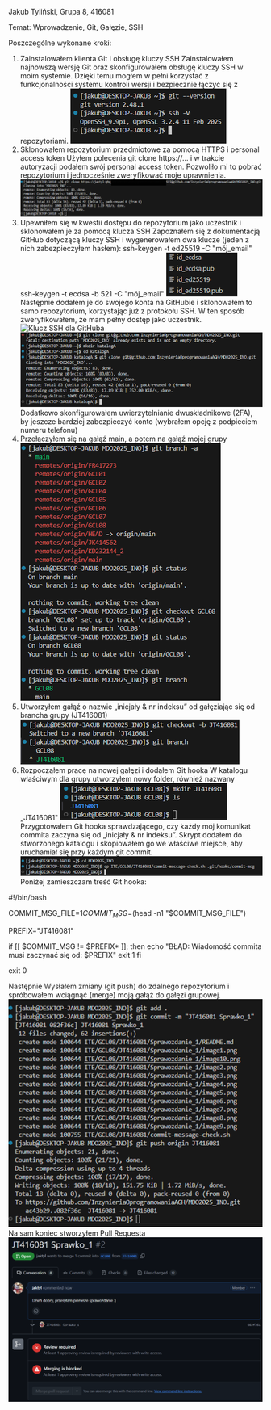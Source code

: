 Jakub Tyliński, Grupa 8, 416081

Temat: Wprowadzenie, Git, Gałęzie, SSH

Poszczególne wykonane kroki:
1. Zainstalowałem klienta Git i obsługę kluczy SSH
   Zainstalowałem najnowszą wersję Git oraz skonfigurowałem obsługę kluczy SSH w moim systemie. Dzięki temu mogłem w pełni korzystać z funkcjonalności systemu kontroli wersji i bezpiecznie łączyć się z repozytoriami.
   ![Git and SSH](image1.png)  
2. Sklonowałem repozytorium przedmiotowe za pomocą HTTPS i personal access token
   Użyłem polecenia git clone https://... i w trakcie autoryzacji podałem swój personal access token. Pozwoliło mi to pobrać repozytorium i jednocześnie zweryfikować moje uprawnienia.
   ![Sklonowanie repozytorium za pomocą personal acces token](image2.png)
3. Upewniłem się w kwestii dostępu do repozytorium jako uczestnik i sklonowałem je za pomocą klucza SSH
   Zapoznałem się z dokumentacją GitHub dotyczącą kluczy SSH i wygenerowałem dwa klucze (jeden z nich zabezpieczyłem hasłem):
   ssh-keygen -t ed25519 -C "mój_email"
   ssh-keygen -t ecdsa -b 521 -C "mój_email"
   ![Klucze](image3.png)
   Następnie dodałem je do swojego konta na GitHubie i sklonowałem to samo repozytorium, korzystając już z protokołu SSH. W ten sposób zweryfikowałem, że mam pełny dostęp jako uczestnik.
   ![Klucz SSH dla GitHuba](image.png)
   ![Sklonowanie repozytorium za pomocą SSH](image5.png)
   Dodatkowo skonfigurowałem uwierzytelnianie dwuskładnikowe (2FA), by jeszcze bardziej zabezpieczyć konto (wybrałem opcję z podpieciem numeru telefonu)
4. Przełączyłem się na gałąź main, a potem na gałąź mojej grupy
   ![Branch mojej grupy](image6.png)
5. Utworzyłem gałąź o nazwie „inicjały & nr indeksu” od gałęziając się od brancha grupy (JT416081)
   ![Własny branch](image7.png)
6. Rozpocząłem pracę na nowej gałęzi i dodałem Git hooka
   W katalogu właściwym dla grupy utworzyłem nowy folder, również nazwany „JT416081"
   ![Folder JT416081](image8.png)
   Przygotowałem Git hooka  sprawdzającego, czy każdy mój komunikat commita zaczyna się od „inicjały & nr indeksu”. Skrypt dodałem do stworzonego katalogu i skopiowałem go we właściwe miejsce, aby uruchamiał się przy każdym git commit.
   ![Git hook we właściwym miejscu](image9.png)
   Poniżej zamieszczam treść Git hooka:

#!/bin/bash

COMMIT_MSG_FILE=$1
COMMIT_MSG=$(head -n1 "$COMMIT_MSG_FILE")

PREFIX="JT416081"   

if [[ $COMMIT_MSG != $PREFIX* ]]; 
then
  echo "BŁĄD: Wiadomość commita musi zaczynać się od: $PREFIX"
  exit 1
fi

exit 0

   Następnie Wysłałem zmiany (git push) do zdalnego repozytorium i spróbowałem wciągnąć (merge) moją gałąź do gałęzi grupowej.
   ![Wysłanie sprawozdania](image10.png)
   Na sam koniec stworzyłem Pull Requesta 
   ![Zrobiony Pull request](image11.png)
   